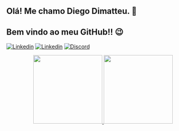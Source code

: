 ## Olá! Me chamo Diego Dimatteu. 👋
## Bem vindo ao meu GitHub!! 😉

[![Linkedin](https://img.shields.io/badge/LinkedIn-0077B5?style=for-the-badge&logo=linkedin&logoColor=white)](https://www.linkedin.com/in/diego-dimatteu-657b90199/)
[![Linkedin](https://img.shields.io/badge/Gmail-D14836?style=for-the-badge&logo=gmail&logoColor=white)](https://mailto:diegodimatteu@gmail.com)
[![Discord](https://img.shields.io/badge/Discord-7289DA?style=for-the-badge&logo=discord&logoColor=white)](https://discord.gg/Dimatteu#3170)

<div align="center">
  <a href="https://github.com/DiegoDimatteu">
  <img height="180em" src="https://github-readme-stats.vercel.app/api?username=DiegoDimatteu&show_icons=true&theme=tokyonight&include_all_commits=true&count_private=true"/>
  <img height="180em" src="https://github-readme-stats.vercel.app/api/top-langs/?username=DiegoDimatteu&layout=compact&langs_count=7&theme=tokyonight"/>
</div>
